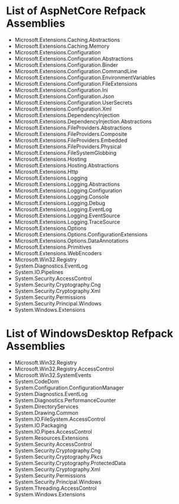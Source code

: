 # List of AspNetCore Refpack Assemblies

- Microsoft.Extensions.Caching.Abstractions
- Microsoft.Extensions.Caching.Memory
- Microsoft.Extensions.Configuration
- Microsoft.Extensions.Configuration.Abstractions
- Microsoft.Extensions.Configuration.Binder
- Microsoft.Extensions.Configuration.CommandLine
- Microsoft.Extensions.Configuration.EnvironmentVariables
- Microsoft.Extensions.Configuration.FileExtensions
- Microsoft.Extensions.Configuration.Ini
- Microsoft.Extensions.Configuration.Json
- Microsoft.Extensions.Configuration.UserSecrets
- Microsoft.Extensions.Configuration.Xml
- Microsoft.Extensions.DependencyInjection
- Microsoft.Extensions.DependencyInjection.Abstractions
- Microsoft.Extensions.FileProviders.Abstractions
- Microsoft.Extensions.FileProviders.Composite
- Microsoft.Extensions.FileProviders.Embedded
- Microsoft.Extensions.FileProviders.Physical
- Microsoft.Extensions.FileSystemGlobbing
- Microsoft.Extensions.Hosting
- Microsoft.Extensions.Hosting.Abstractions
- Microsoft.Extensions.Http
- Microsoft.Extensions.Logging
- Microsoft.Extensions.Logging.Abstractions
- Microsoft.Extensions.Logging.Configuration
- Microsoft.Extensions.Logging.Console
- Microsoft.Extensions.Logging.Debug
- Microsoft.Extensions.Logging.EventLog
- Microsoft.Extensions.Logging.EventSource
- Microsoft.Extensions.Logging.TraceSource
- Microsoft.Extensions.Options
- Microsoft.Extensions.Options.ConfigurationExtensions
- Microsoft.Extensions.Options.DataAnnotations
- Microsoft.Extensions.Primitives
- Microsoft.Extensions.WebEncoders
- Microsoft.Win32.Registry
- System.Diagnostics.EventLog
- System.IO.Pipelines
- System.Security.AccessControl
- System.Security.Cryptography.Cng
- System.Security.Cryptography.Xml
- System.Security.Permissions
- System.Security.Principal.Windows
- System.Windows.Extensions

# List of WindowsDesktop Refpack Assemblies

- Microsoft.Win32.Registry
- Microsoft.Win32.Registry.AccessControl
- Microsoft.Win32.SystemEvents
- System.CodeDom
- System.Configuration.ConfigurationManager
- System.Diagnostics.EventLog
- System.Diagnostics.PerformanceCounter
- System.DirectoryServices
- System.Drawing.Common
- System.IO.FileSystem.AccessControl
- System.IO.Packaging
- System.IO.Pipes.AccessControl
- System.Resources.Extensions
- System.Security.AccessControl
- System.Security.Cryptography.Cng
- System.Security.Cryptography.Pkcs
- System.Security.Cryptography.ProtectedData
- System.Security.Cryptography.Xml
- System.Security.Permissions
- System.Security.Principal.Windows
- System.Threading.AccessControl
- System.Windows.Extensions